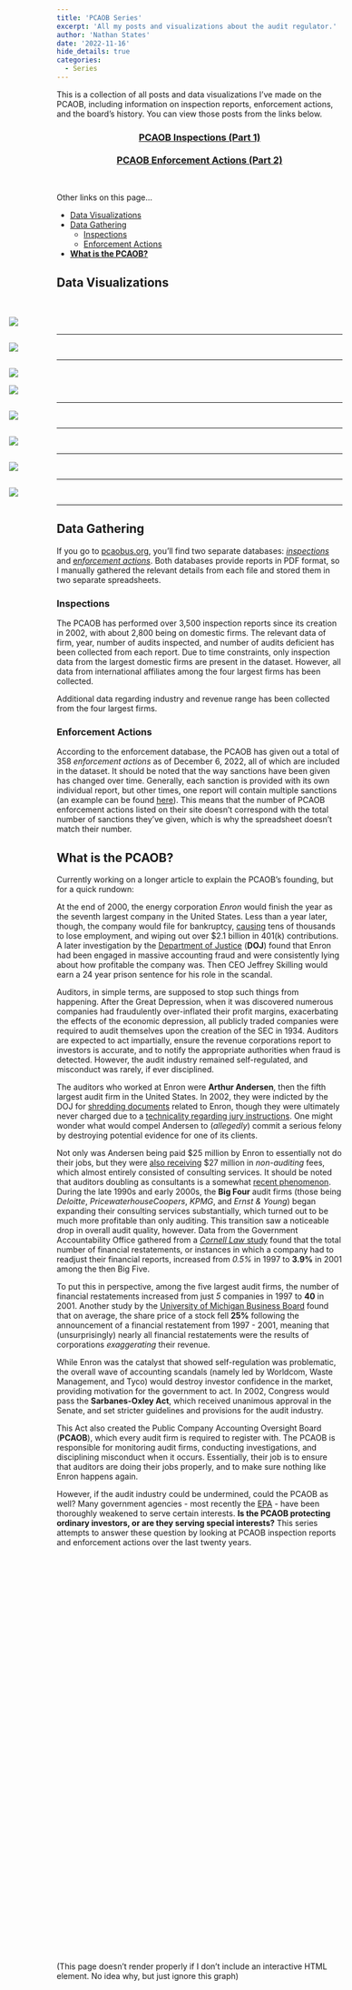 ```yaml
---
title: 'PCAOB Series'
excerpt: 'All my posts and visualizations about the audit regulator.'
author: 'Nathan States'
date: '2022-11-16'
hide_details: true
categories:
  - Series
---
```


<script src="{{< blogdown/postref >}}index_files/htmlwidgets/htmlwidgets.js"></script>
<script src="{{< blogdown/postref >}}index_files/echarts4r/echarts-en.min.js"></script>
<script src="{{< blogdown/postref >}}index_files/echarts4r/ecStat.min.js"></script>
<script src="{{< blogdown/postref >}}index_files/echarts4r/dataTool.min.js"></script>
<script src="{{< blogdown/postref >}}index_files/echarts4r-binding/echarts4r.js"></script>
<style type="text/css">
.figcaption {
  font-size: 0.8em;
}

.img {
  height: auto;
  max-width: 100%;
}

.html {
  height: auto;
  max-width: 100%;
}

.full-width {
  left: 50%;
  margin-left: auto;
  margin-right: auto;
  max-width: 70vw;
  position: relative;
  right: 50%;
  width: 70vw;
}

.most-width {
  left: 50%;
  margin-left: -40vw;
  margin-right: -40vw;
  max-width: 80vw;
  position: relative;
  right: 50%;
  width: 80vw;
}

.box-width {
  left: 50%;
  margin-left: -35vw;
  margin-right: -35vw;
  max-width: 70vw;
  position: relative;
  right: 50%;
  width: 70vw;
}

.small-width {
  left: 50%;
  margin-left: -5vw;
  margin-right: -5vw;
  max-width: 10vw;
  position: relative;
  right: 50%;
  width: 10vw;
}
</style>

<div class="lead">

This is a collection of all posts and data visualizations I’ve made on the PCAOB, including information on inspection reports, enforcement actions, and the board’s history. You can view those posts from the links below.

</div>

<h3>
<center>
<a href="https://www.nathanstates.com/blog/pcaob-inspections-part-1/">PCAOB Inspections (Part 1)</a>
<br><br>
<a href="https://www.nathanstates.com/blog/pcaob-sanctions-part-2/">PCAOB Enforcement Actions (Part 2)</a>
</h3>
</center>

<br>

Other links on this page…

- [Data Visualizations](#data-visualizations)
- [Data Gathering](#data-gathering)
  - [Inspections](#data-inspections)
  - [Enforcement Actions](#data-enforcement)
- [**What is the PCAOB?**](#pcaob-description)

## Data Visualizations <a id="data-visualizations"></a>

<br>

<div class="box-width">

![](_images/table_overview.png)

</div>

------------------------------------------------------------------------

<div class="box-width">

![](_images/chart_category.png)

</div>

------------------------------------------------------------------------

<div class="box-width">

![](_images/chart_float.png)

</div>

<div class="box-width">

![](_images/table_enforcement_firm.png)

</div>

------------------------------------------------------------------------

<div class="box-width">

![](_images/table_enforcement_auditors.png)

</div>

------------------------------------------------------------------------

<div class="box-width">

![](_images/chart_amount.png)

</div>

------------------------------------------------------------------------

<div class="box-width">

![](_images/chart_country.png)

</div>

------------------------------------------------------------------------

<div class="box-width">

![](_images/chart_proprietors.png)

</div>

------------------------------------------------------------------------

## Data Gathering <a id="data-gathering"></a>

If you go to [pcaobus.org](https://pcaobus.org/), you’ll find two separate databases: [*inspections*](https://pcaobus.org/oversight/inspections/firm-inspection-reports) and [e*nforcement actions*](https://pcaobus.org/oversight/enforcement/enforcement-actions?enforcementordertypes=Settled%20Disciplinary%20Order). Both databases provide reports in PDF format, so I manually gathered the relevant details from each file and stored them in two separate spreadsheets.

### Inspections <a id="data-inspections"></a>

The PCAOB has performed over 3,500 inspection reports since its creation in 2002, with about 2,800 being on domestic firms. The relevant data of firm, year, number of audits inspected, and number of audits deficient has been collected from each report. Due to time constraints, only inspection data from the largest domestic firms are present in the dataset. However, all data from international affiliates among the four largest firms has been collected.

Additional data regarding industry and revenue range has been collected from the four largest firms.

### Enforcement Actions <a id="data-enforcement"></a>

According to the enforcement database, the PCAOB has given out a total of 358 *enforcement actions* as of December 6, 2022, all of which are included in the dataset. It should be noted that the way sanctions have been given has changed over time. Generally, each sanction is provided with its own individual report, but other times, one report will contain multiple sanctions (an example can be found [here](https://pcaob-assets.azureedge.net/pcaob-dev/docs/default-source/enforcement/decisions/documents/105-2020-019-gt.pdf?sfvrsn=67d2d9e4_2)). This means that the number of PCAOB enforcement actions listed on their site doesn’t correspond with the total number of sanctions they’ve given, which is why the spreadsheet doesn’t match their number.

## What is the PCAOB? <a id="pcaob-description"></a>

Currently working on a longer article to explain the PCAOB’s founding, but for a quick rundown:

At the end of 2000, the energy corporation *Enron* would finish the year as the seventh largest company in the United States. Less than a year later, though, the company would file for bankruptcy, [causing](https://pcaobus.org/news-events/speeches/speech-detail/background-on-the-pcaob_465) tens of thousands to lose employment, and wiping out over \$2.1 billion in 401(k) contributions. A later investigation by the [Department of Justice](https://www.justice.gov/osg/brief/arthur-anderson-llp-v-united-states-opposition) (**DOJ**) found that Enron had been engaged in massive accounting fraud and were consistently lying about how profitable the company was. Then CEO Jeffrey Skilling would earn a 24 year prison sentence for his role in the scandal.

Auditors, in simple terms, are supposed to stop such things from happening. After the Great Depression, when it was discovered numerous companies had fraudulently over-inflated their profit margins, exacerbating the effects of the economic depression, all publicly traded companies were required to audit themselves upon the creation of the SEC in 1934. Auditors are expected to act impartially, ensure the revenue corporations report to investors is accurate, and to notify the appropriate authorities when fraud is detected. However, the audit industry remained self-regulated, and misconduct was rarely, if ever disciplined.

The auditors who worked at Enron were **Arthur Andersen**, then the fifth largest audit firm in the United States. In 2002, they were indicted by the DOJ for [shredding documents](https://www.latimes.com/archives/la-xpm-2002-may-14-fi-andersen14-story.html) related to Enron, though they were ultimately never charged due to a [technicality regarding jury instructions](https://www.law.cornell.edu/supct/html/04-368.ZO.html). One might wonder what would compel Andersen to (*allegedly*) commit a serious felony by destroying potential evidence for one of its clients.

Not only was Andersen being paid \$25 million by Enron to essentially not do their jobs, but they were [also receiving](https://news.bloomberglaw.com/us-law-week/enrons-collapse-20-years-later-lessons-not-learned) \$27 million in *non-auditing* fees, which almost entirely consisted of consulting services. It should be noted that auditors doubling as consultants is a somewhat [recent phenomenon](https://pcaobus.org/news-events/speeches/speech-detail/the-rise-of-advisory-services-in-audit-firms_544). During the late 1990s and early 2000s, the **Big Four** audit firms (those being *Deloitte*, *PricewaterhouseCoopers*, *KPMG*, and *Ernst & Young*) began expanding their consulting services substantially, which turned out to be much more profitable than only auditing. This transition saw a noticeable drop in overall audit quality, however. Data from the Government Accountability Office gathered from a [*Cornell Law* study](https://scholarship.law.cornell.edu/facpub/968/) found that the total number of financial restatements, or instances in which a company had to readjust their financial reports, increased from *0.5%* in 1997 to **3.9%** in 2001 among the then Big Five.

To put this in perspective, among the five largest audit firms, the number of financial restatements increased from just *5* companies in 1997 to **40** in 2001. Another study by the [University of Michigan Business Board](http://d1c25a6gwz7q5e.cloudfront.net/papers/1072.pdf) found that on average, the share price of a stock fell **25%** following the announcement of a financial restatement from 1997 - 2001, meaning that (unsurprisingly) nearly all financial restatements were the results of corporations *exaggerating* their revenue.

While Enron was the catalyst that showed self-regulation was problematic, the overall wave of accounting scandals (namely led by Worldcom, Waste Management, and Tyco) would destroy investor confidence in the market, providing motivation for the government to act. In 2002, Congress would pass the **Sarbanes-Oxley Act**, which received unanimous approval in the Senate, and set stricter guidelines and provisions for the audit industry.

This Act also created the Public Company Accounting Oversight Board (**PCAOB**), which every audit firm is required to register with. The PCAOB is responsible for monitoring audit firms, conducting investigations, and disciplining misconduct when it occurs. Essentially, their job is to ensure that auditors are doing their jobs properly, and to make sure nothing like Enron happens again.

However, if the audit industry could be undermined, could the PCAOB as well? Many government agencies - most recently the [EPA](https://www.brookings.edu/blog/up-front/2020/12/15/the-trump-administrations-major-environmental-deregulations/) - have been thoroughly weakened to serve certain interests. **Is the PCAOB protecting ordinary investors, or are they serving special interests?** This series attempts to answer these question by looking at PCAOB inspection reports and enforcement actions over the last twenty years.

<br><br><br><br><br><br><br><br><br><br><br>

<div id="htmlwidget-1" style="width:100%;height:500px;" class="echarts4r html-widget"></div>
<script type="application/json" data-for="htmlwidget-1">{"x":{"theme":"","tl":false,"draw":true,"renderer":"canvas","events":[],"buttons":[],"opts":{"yAxis":[{"show":true}],"xAxis":[{"type":"value"}],"legend":{"data":["hp"]},"series":[{"data":[{"value":[10.4,205]},{"value":[10.4,215]},{"value":[13.3,245]},{"value":[14.3,245]},{"value":[14.7,230]},{"value":[15,335]},{"value":[15.2,180]},{"value":[15.2,150]},{"value":[15.5,150]},{"value":[15.8,264]},{"value":[16.4,180]},{"value":[17.3,180]},{"value":[17.8,123]},{"value":[18.1,105]},{"value":[18.7,175]},{"value":[19.2,123]},{"value":[19.2,175]},{"value":[19.7,175]},{"value":[21,110]},{"value":[21,110]},{"value":[21.4,110]},{"value":[21.4,109]},{"value":[21.5,97]},{"value":[22.8,93]},{"value":[22.8,95]},{"value":[24.4,62]},{"value":[26,91]},{"value":[27.3,66]},{"value":[30.4,52]},{"value":[30.4,113]},{"value":[32.4,66]},{"value":[33.9,65]}],"yAxisIndex":0,"xAxisIndex":0,"name":"hp","type":"line","coordinateSystem":"cartesian2d"}],"tooltip":{"trigger":"axis"}},"dispose":true},"evals":[],"jsHooks":[]}</script>

(This page doesn’t render properly if I don’t include an interactive HTML element. No idea why, but just ignore this graph)
